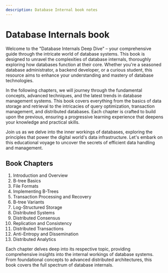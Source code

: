 ```yaml
---
description: Database Internal book notes
---
```


# Database Internals book

Welcome to the "Database Internals Deep Dive" – your comprehensive guide through the intricate world of database systems. This book is designed to unravel the complexities of database internals, thoroughly exploring how databases function at their core. Whether you're a seasoned database administrator, a backend developer, or a curious student, this resource aims to enhance your understanding and mastery of database technologies.

In the following chapters, we will journey through the fundamental concepts, advanced techniques, and the latest trends in database management systems. This book covers everything from the basics of data storage and retrieval to the intricacies of query optimization, transaction management, and distributed databases. Each chapter is crafted to build upon the previous, ensuring a progressive learning experience that deepens your knowledge and practical skills.

Join us as we delve into the inner workings of databases, exploring the principles that power the digital world's data infrastructure. Let's embark on this educational voyage to uncover the secrets of efficient data handling and management.

## Book Chapters

1. Introduction and Overview
2. B-tree Basics
3. File Formats
4. Implementing B-Trees
5. Transaction Processing and Recovery
6. B-tree Variants
7. Log-Structured Storage
8. Distributed Systems
9. Distributed Consensus
10. Replication and Consistency
11. Distributed Transactions
12. Anti-Entropy and Dissemination
13. Distributed Analytics

Each chapter delves deep into its respective topic, providing comprehensive insights into the internal workings of database systems. From foundational concepts to advanced distributed architectures, this book covers the full spectrum of database internals.
